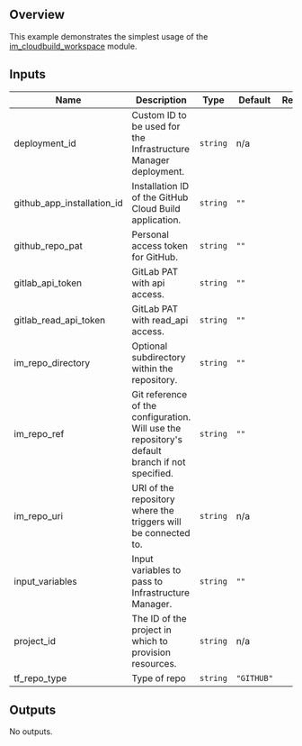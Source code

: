 ## Overview

This example demonstrates the simplest usage of the [im_cloudbuild_workspace](../../modules/im_cloudbuild_workspace/) module.
<!-- BEGINNING OF PRE-COMMIT-TERRAFORM DOCS HOOK -->
## Inputs

| Name | Description | Type | Default | Required |
|------|-------------|------|---------|:--------:|
| deployment\_id | Custom ID to be used for the Infrastructure Manager deployment. | `string` | n/a | yes |
| github\_app\_installation\_id | Installation ID of the GitHub Cloud Build application. | `string` | `""` | no |
| github\_repo\_pat | Personal access token for GitHub. | `string` | `""` | no |
| gitlab\_api\_token | GitLab PAT with api access. | `string` | `""` | no |
| gitlab\_read\_api\_token | GitLab PAT with read\_api access. | `string` | `""` | no |
| im\_repo\_directory | Optional subdirectory within the repository. | `string` | `""` | no |
| im\_repo\_ref | Git reference of the configuration. Will use the repository's default branch if not specified. | `string` | `""` | no |
| im\_repo\_uri | URI of the repository where the triggers will be connected to. | `string` | n/a | yes |
| input\_variables | Input variables to pass to Infrastructure Manager. | `string` | `""` | no |
| project\_id | The ID of the project in which to provision resources. | `string` | n/a | yes |
| tf\_repo\_type | Type of repo | `string` | `"GITHUB"` | no |

## Outputs

No outputs.

<!-- END OF PRE-COMMIT-TERRAFORM DOCS HOOK -->